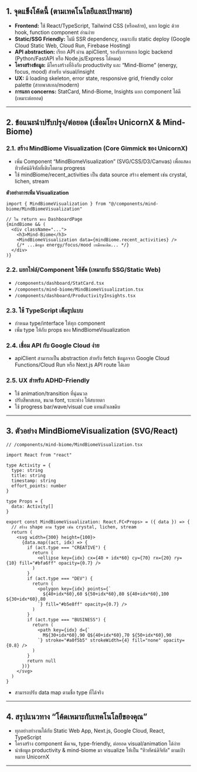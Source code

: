 ## 1. จุดแข็งโค้ดนี้ (ตามเทคโนโลยีและเป้าหมาย)

- **Frontend:** ใช้ React/TypeScript, Tailwind CSS (หรือคล้าย), แยก logic ด้วย hook, function component อ่านง่าย
- **Static/SSG Friendly:** ไม่มี SSR dependency, เหมาะกับ static deploy (Google Cloud Static Web, Cloud Run, Firebase Hosting)
- **API abstraction:** เรียก API ผ่าน apiClient, รองรับการแยก logic backend (Python/FastAPI หรือ Node.js/Express ได้หมด)
- **โครงสร้างข้อมูล:** มีโครงสร้างที่อิงกับ productivity และ “Mind-Biome” (energy, focus, mood) สำหรับ visual/insight
- **UX:** มี loading skeleton, error state, responsive grid, friendly color palette (สายพาสเทล/modern)
- **การแยก concerns:** StatCard, Mind-Biome, Insights แยก component ได้ดี (เหมาะต่อยอด)

---

## 2. ข้อแนะนำปรับปรุง/ต่อยอด (เชื่อมโยง UnicornX & Mind-Biome)

### 2.1. สร้าง **MindBiome Visualization** (Core Gimmick ของ UnicornX)
- เพิ่ม Component “MindBiomeVisualization” (SVG/CSS/D3/Canvas) เพื่อแสดงทิวทัศน์ดิจิทัลที่เติบโตตาม progress
- ใช้ mindBiome/recent_activities เป็น data source สร้าง element เช่น crystal, lichen, stream

**ตัวอย่างการเพิ่ม Visualization**
```tsx
import { MindBiomeVisualization } from "@/components/mind-biome/MindBiomeVisualization"

// ใน return ของ DashboardPage
{mindBiome && (
  <div className="...">
    <h3>Mind-Biome</h3>
    <MindBiomeVisualization data={mindBiome.recent_activities} />
    {/* ...ข้อมูล energy/focus/mood เหมือนเดิม... */}
  </div>
)}
```

### 2.2. แยกไฟล์/Component ให้ชัด (เหมาะกับ SSG/Static Web)
- `/components/dashboard/StatCard.tsx`
- `/components/mind-biome/MindBiomeVisualization.tsx`
- `/components/dashboard/ProductivityInsights.tsx`

### 2.3. ใช้ TypeScript เต็มรูปแบบ
- กำหนด type/interface ให้ทุก component
- เพิ่ม type ให้กับ props ของ MindBiomeVisualization

### 2.4. เชื่อม API กับ Google Cloud ง่าย
- apiClient สามารถเป็น abstraction สำหรับ fetch ข้อมูลจาก Google Cloud Functions/Cloud Run หรือ Next.js API route ได้เลย

### 2.5. UX สำหรับ ADHD-Friendly
- ใช้ animation/transition ที่นุ่มนวล
- ปรับสีพาสเทล, ขนาด font, ระยะห่าง ให้สบายตา
- ใช้ progress bar/wave/visual cue แทนตัวเลขดิบ

---

## 3. ตัวอย่าง MindBiomeVisualization (SVG/React)

```tsx
// /components/mind-biome/MindBiomeVisualization.tsx

import React from "react"

type Activity = {
  type: string
  title: string
  timestamp: string
  effort_points: number
}

type Props = {
  data: Activity[]
}

export const MindBiomeVisualization: React.FC<Props> = ({ data }) => {
  // สร้าง shape ตาม type เช่น crystal, lichen, stream
  return (
    <svg width={300} height={100}>
      {data.map((act, idx) => {
        if (act.type === "CREATIVE") {
          return (
            <ellipse key={idx} cx={40 + idx*60} cy={70} rx={20} ry={10} fill="#bfa6ff" opacity={0.7} />
          )
        }
        if (act.type === "DEV") {
          return (
            <polygon key={idx} points={`
              ${40+idx*60},60 ${50+idx*60},80 ${40+idx*60},100 ${30+idx*60},80
            `} fill="#b5e8ff" opacity={0.7} />
          )
        }
        if (act.type === "BUSINESS") {
          return (
            <path key={idx} d={`
              M${30+idx*60},90 Q${40+idx*60},70 ${50+idx*60},90
            `} stroke="#a0f5b5" strokeWidth={4} fill="none" opacity={0.8} />
          )
        }
        return null
      })}
    </svg>
  )
}
```
- สามารถปรับ data map ตามชื่อ type ที่ได้จริง

---

## 4. สรุปแนวทาง “โค้ดเหมาะกับเทคโนโลยีของคุณ”  
- ทุกอย่างทำงานได้กับ Static Web App, Next.js, Google Cloud, React, TypeScript
- โครงสร้าง component ชัดเจน, type-friendly, ต่อยอด visual/animation ได้ง่าย
- นำข้อมูล productivity & mind-biome มา visualize ให้เป็น “ทิวทัศน์ดิจิทัล” ตามเป้าหมาย UnicornX

---